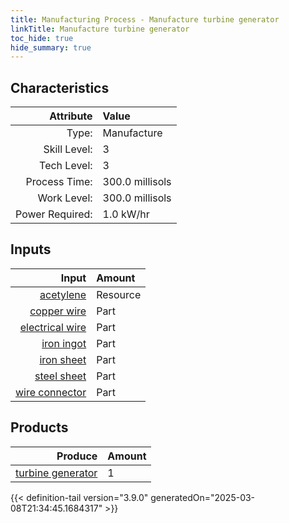 ```yaml
---
title: Manufacturing Process - Manufacture turbine generator
linkTitle: Manufacture turbine generator
toc_hide: true
hide_summary: true
---
```

<!-- This is generated by the MarsSim HelpGenertor, do not edit. -->


## Characteristics

| Attribute      | Value |
|--------:|:------|
|Type:|Manufacture|
|Skill Level:|3|
|Tech Level:|3|
|Process Time:|300.0 millisols|
|Work Level:|300.0 millisols|
|Power Required:|1.0 kW/hr|

## Inputs

| Input      | Amount |
|--------:|:------|
|[acetylene](/docs/definitions/resource/acetylene)|Resource|0.3 kg|
|[copper wire](/docs/definitions/part/copper-wire)|Part|15|
|[electrical wire](/docs/definitions/part/electrical-wire)|Part|3|
|[iron ingot](/docs/definitions/part/iron-ingot)|Part|20|
|[iron sheet](/docs/definitions/part/iron-sheet)|Part|1|
|[steel sheet](/docs/definitions/part/steel-sheet)|Part|1|
|[wire connector](/docs/definitions/part/wire-connector)|Part|8|

## Products


| Produce      | Amount |
|--------:|:------|
|[turbine generator](/docs/definitions/part/turbine-generator)|1|



{{< definition-tail version="3.9.0" generatedOn="2025-03-08T21:34:45.1684317" >}}



